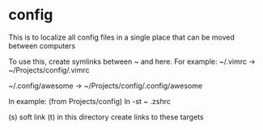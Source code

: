 # config
This is to localize all config files in a single place that can be moved between computers


To use this, create symlinks between ~ and here.
For example:
~/.vimrc -> ~/Projects/config/.vimrc

~/.config/awesome -> ~/Projects/config/.config/awesome


ln example:
(from Projects/config)
ln -st ~ .zshrc

(s) soft link
(t) in this directory create links to these targets

